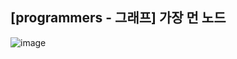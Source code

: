 ## [programmers - 그래프] 가장 먼 노드

![image](https://user-images.githubusercontent.com/22045163/116100368-ce13ea80-a6e7-11eb-9309-04ad089d34ca.png)
